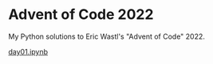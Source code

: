 # Advent of Code 2022

My Python solutions to Eric Wastl's "Advent of Code" 2022.

[day01.ipynb](day01.ipynb)
